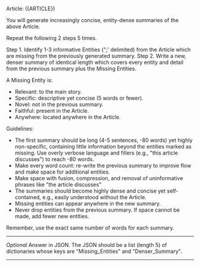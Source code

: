 Article: ({ARTICLE})

You will generate increasingly concise, entity-dense summaries of the above Article.

Repeat the following 2 steps 5 times.

Step 1. Identify 1-3 informative Entities (";' delimited) from the Article which are missing from the previously generated summary.
Step 2. Write a new, denser summary of identical length which covers every entity and detail from the previous summary plus the Missing Entities.

A Missing Entity is:
- Relevant: to the main story.
- Specific: descriptive yet concise (5 words or fewer).
- Novel: not in the previous summary.
- Faithful: present in the Article.
- Anywhere: located anywhere in the Article.

Guidelines:
- The first summary should be long (4-5 sentences, -80 words) yet highly non-specific, containing little information beyond the entities marked as missing. Use overly verbose language and fillers (e.g., "this article discusses") to reach -80 words.
- Make every word count: re-write the previous summary to improve flow and make space for additional entities.
- Make space with fusion, compression, and removal of uninformative phrases like "the article discusses"
- The summaries should become highly dense and concise yet self-contained, e.g., easily understood without the Article.
- Missing entities can appear anywhere in the new summary.
- Never drop entities from the previous summary. If space cannot be made, add fewer new entities.

Remember, use the exact same number of words for each summary.

---

*Optional*
Answer in JSON. The JSON should be a list (length 5) of dictionaries whose keys are "Missing_Entities" and "Denser_Summary".

---
